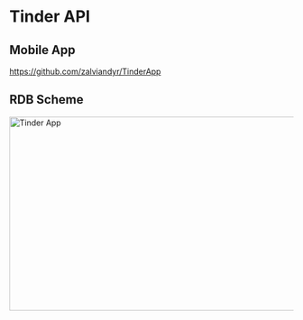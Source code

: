 # Tinder API

## Mobile App
https://github.com/zalviandyr/TinderApp

## RDB Scheme
<img width="800" height="344" alt="Tinder App" src="https://github.com/user-attachments/assets/ab3499be-ea66-4800-a8c5-55fa1a75dd88" />

